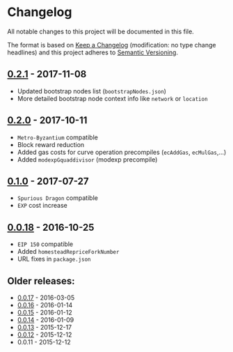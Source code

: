 # Changelog
All notable changes to this project will be documented in this file.

The format is based on [Keep a Changelog](http://keepachangelog.com/en/1.0.0/) 
(modification: no type change headlines) and this project adheres to 
[Semantic Versioning](http://semver.org/spec/v2.0.0.html).


## [0.2.1] - 2017-11-08
- Updated bootstrap nodes list (``bootstrapNodes.json``)
- More detailed bootstrap node context info like ``network`` or ``location``

[0.2.1]: https://github.com/ethereumjs/common/compare/v0.2.0...v0.2.1

## [0.2.0] - 2017-10-11
- ``Metro-Byzantium`` compatible
- Block reward reduction
- Added gas costs for curve operation precompiles (``ecAddGas``, ``ecMulGas``,...)
- Added ``modexpGquaddivisor`` (modexp precompile)

[0.2.0]: https://github.com/ethereumjs/common/compare/v0.1.0...v0.2.0

## [0.1.0] - 2017-07-27
- ``Spurious Dragon`` compatible
- ``EXP`` cost increase

[0.1.0]: https://github.com/ethereumjs/common/compare/v0.0.18...v0.1.0

## [0.0.18] - 2016-10-25
- ``EIP 150`` compatible
- Added ``homesteadRepriceForkNumber``
- URL fixes in ``package.json``

[0.0.18]: https://github.com/ethereumjs/common/compare/v0.0.17...v0.0.18


## Older releases:

- [0.0.17](https://github.com/ethereumjs/common/compare/v0.0.16...v0.0.17) - 2016-03-05
- [0.0.16](https://github.com/ethereumjs/common/compare/v0.0.15...v0.0.16) - 2016-01-14
- [0.0.15](https://github.com/ethereumjs/common/compare/v0.0.14...v0.0.15) - 2016-01-12
- [0.0.14](https://github.com/ethereumjs/common/compare/v0.0.13...v0.0.14) - 2016-01-09
- [0.0.13](https://github.com/ethereumjs/common/compare/v0.0.12...v0.0.13) - 2015-12-17
- [0.0.12](https://github.com/ethereumjs/common/compare/v0.0.11...v0.0.12) - 2015-12-12
- 0.0.11 - 2015-12-12



